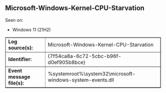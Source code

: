 ## Microsoft-Windows-Kernel-CPU-Starvation

Seen on:
* Windows 11 (21H2)

<table border="1" class="docutils">
  <tbody>
    <tr>
      <td><b>Log source(s):</b></td>
      <td>Microsoft-Windows-Kernel-CPU-Starvation</td>
    </tr>
    <tr>
      <td><b>Identifier:</b></td>
      <td>{7f54ca8a-6c72-5cbc-b96f-d0ef905b8bce}</td>
    </tr>
    <tr>
      <td><b>Event message file(s):</b></td>
      <td>%systemroot%\system32\microsoft-windows-system-events.dll</td>
    </tr>
  </tbody>
</table>

&nbsp;

